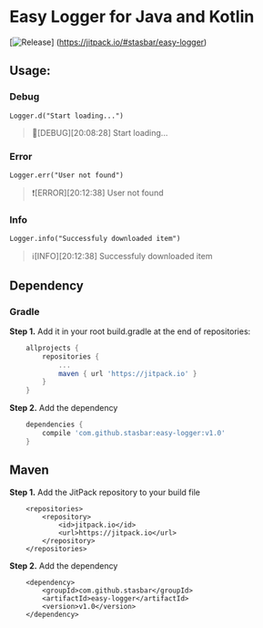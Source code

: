 
# Easy Logger for Java and Kotlin

[![Release](https://jitpack.io/v/stasbar/easy-logger.svg)]
(https://jitpack.io/#stasbar/easy-logger)

## Usage:
### Debug
`Logger.d("Start loading...")`
>🐛[DEBUG][20:08:28] Start loading...

### Error
`Logger.err("User not found")`
>❗[ERROR][20:12:38] User not found

### Info
`Logger.info("Successfuly downloaded item")`

>ℹ[INFO][20:12:38] Successfuly downloaded item

## Dependency
### Gradle
**Step 1.** Add it in your root build.gradle at the end of repositories:

```gradle
	allprojects {
		repositories {
			...
			maven { url 'https://jitpack.io' }
		}
	}
```

**Step 2.** Add the dependency
```gradle
	dependencies {
		compile 'com.github.stasbar:easy-logger:v1.0'
	}
```
## Maven
**Step 1.** Add the JitPack repository to your build file
```markup
	<repositories>
		<repository>
		    <id>jitpack.io</id>
		    <url>https://jitpack.io</url>
		</repository>
	</repositories>
```

**Step 2.** Add the dependency
```markup
	<dependency>
	    <groupId>com.github.stasbar</groupId>
	    <artifactId>easy-logger</artifactId>
	    <version>v1.0</version>
	</dependency>
```


